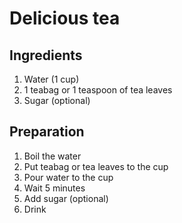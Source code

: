 # Delicious tea

## Ingredients

1. Water (1 cup)
2. 1 teabag or 1 teaspoon of tea leaves
3. Sugar (optional)

## Preparation

1. Boil the water
2. Put teabag or tea leaves to the cup
3. Pour water to the cup
4. Wait 5 minutes
5. Add sugar (optional)
6. Drink
